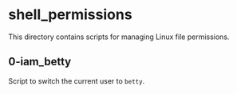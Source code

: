 # shell_permissions
This directory contains scripts for managing Linux file permissions.

## 0-iam_betty
Script to switch the current user to `betty`.
